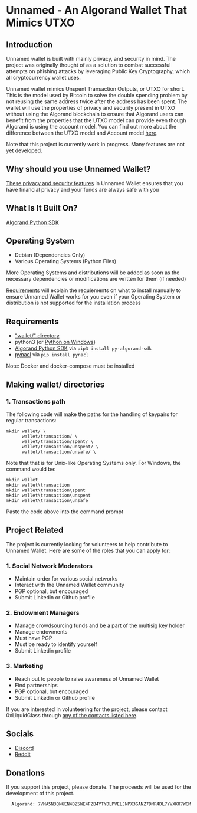 # Unnamed - An Algorand Wallet That Mimics UTXO

## Introduction

Unnamed wallet is built with mainly privacy, and security in mind. The project was originally thought of as a solution to combat successful attempts on phishing attacks by leveraging Public Key Cryptography, which all cryptocurrency wallet uses.

Unnamed wallet mimics Unspent Transaction Outputs, or UTXO for short. This is the model used by Bitcoin to solve the double spending problem by not reusing the same address twice after the address has been spent. The wallet will use the properties of privacy and security present in UTXO without using the Algorand blockchain to ensure that Algorand users can benefit from the properties that the UTXO model can provide even though Algorand is using the account model. You can find out more about the difference between the UTXO model and Account model [here](https://www.youtube.com/watch?v=HT6_j_ZyAms).

Note that this project is currently work in progress. Many features are not yet developed.

## Why should you use Unnamed Wallet?

[These privacy and security features](https://github.com/0xLiquidGlass/unnamed/blob/labs-liquidglass/unnamedwallet/src/README.md) in Unnamed Wallet ensures that you have financial privacy and your funds are always safe with you

## What Is It Built On?

[Algorand Python SDK](https://github.com/algorand/py-algorand-sdk)

## Operating System

- Debian (Dependencies Only)
- Various Operating Systems (Python Files)

More Operating Systems and distributions will be added as soon as the necessary dependencies or modifications are written for them (if needed)

[Requirements](https://github.com/0xLiquidGlass/unnamed/tree/labs-liquidglass#requirements) will explain the requiements on what to install manually to ensure Unnamed Wallet works for you even if your Operating System or distribution is not supported for the installation process

## Requirements

- ["wallet/" directory](https://github.com/0xLiquidGlass/unnamed/tree/labs-liquidglass#making-wallet-directories)
- python3 (or [Python on Windows](https://www.python.org/downloads/))
- [Algorand Python SDK](https://github.com/algorand/py-algorand-sdk) via `pip3 install py-algorand-sdk`
- [pynacl](https://pynacl.readthedocs.io/en/latest/) via `pip install pynacl`

Note: Docker and docker-compose must be installed

## Making wallet/ directories

### 1. Transactions path

The following code will make the paths for the handling of keypairs for regular transactions:

```
mkdir wallet/ \
      wallet/transaction/ \
      wallet/transaction/spent/ \
      wallet/transaction/unspent/ \
      wallet/transaction/unsafe/ \
```

Note that that is for Unix-like Operating Systems only. For Windows, the command would be:

```
mkdir wallet
mkdir wallet\transaction
mkdir wallet\transaction\spent
mkdir wallet\transaction\unspent
mkdir wallet\transaction\unsafe
```

Paste the code above into the command prompt

## Project Related

The project is currently looking for volunteers to help contribute to Unnamed Wallet. Here are some of the roles that you can apply for:

### 1. Social Network Moderators
- Maintain order for various social networks
- Interact with the Unnamed Wallet community
- PGP optional, but encouraged
- Submit Linkedin or Github profile

### 2. Endowment Managers
- Manage crowdsourcing funds and be a part of the multisig key holder
- Manage endowments
- Must have PGP
- Must be ready to identify yourself
- Submit Linkedin profile

### 3. Marketing
- Reach out to people to raise awareness of Unnamed Wallet
- Find partnerships
- PGP optional, but encouraged
- Submit Linkedin or Github profile

If you are interested in volunteering for the project, please contact 0xLiquidGlass through [any of the contacts listed here](https://github.com/0xLiquidGlass/0xLiquidGlass/blob/main/README.md#contact).

## Socials

- [Discord](https://discord.gg/kePECdcXad)
- [Reddit](https://www.reddit.com/r/unnamed_wallet/)

## Donations

If you support this project, please donate. The proceeds will be used for the development of this project.

``` 
  Algorand: 7VMA5N3QN6EN4DZ5WE4FZB4YTYDLPVELJNPX3GANZ7DMR4DL7YVXKO7WCM
```
